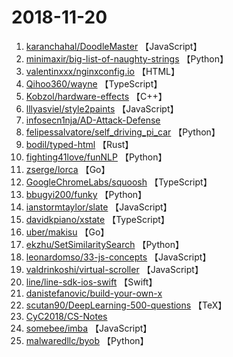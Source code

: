 # 2018-11-20

1. [karanchahal/DoodleMaster](https://github.com/karanchahal/DoodleMaster) 【JavaScript】
2. [minimaxir/big-list-of-naughty-strings](https://github.com/minimaxir/big-list-of-naughty-strings) 【Python】
3. [valentinxxx/nginxconfig.io](https://github.com/valentinxxx/nginxconfig.io) 【HTML】
4. [Qihoo360/wayne](https://github.com/Qihoo360/wayne) 【TypeScript】
5. [Kobzol/hardware-effects](https://github.com/Kobzol/hardware-effects) 【C++】
6. [lllyasviel/style2paints](https://github.com/lllyasviel/style2paints) 【JavaScript】
7. [infosecn1nja/AD-Attack-Defense](https://github.com/infosecn1nja/AD-Attack-Defense) 
8. [felipessalvatore/self_driving_pi_car](https://github.com/felipessalvatore/self_driving_pi_car) 【Python】
9. [bodil/typed-html](https://github.com/bodil/typed-html) 【Rust】
10. [fighting41love/funNLP](https://github.com/fighting41love/funNLP) 【Python】
11. [zserge/lorca](https://github.com/zserge/lorca) 【Go】
12. [GoogleChromeLabs/squoosh](https://github.com/GoogleChromeLabs/squoosh) 【TypeScript】
13. [bbugyi200/funky](https://github.com/bbugyi200/funky) 【Python】
14. [ianstormtaylor/slate](https://github.com/ianstormtaylor/slate) 【JavaScript】
15. [davidkpiano/xstate](https://github.com/davidkpiano/xstate) 【TypeScript】
16. [uber/makisu](https://github.com/uber/makisu) 【Go】
17. [ekzhu/SetSimilaritySearch](https://github.com/ekzhu/SetSimilaritySearch) 【Python】
18. [leonardomso/33-js-concepts](https://github.com/leonardomso/33-js-concepts) 【JavaScript】
19. [valdrinkoshi/virtual-scroller](https://github.com/valdrinkoshi/virtual-scroller) 【JavaScript】
20. [line/line-sdk-ios-swift](https://github.com/line/line-sdk-ios-swift) 【Swift】
21. [danistefanovic/build-your-own-x](https://github.com/danistefanovic/build-your-own-x) 
22. [scutan90/DeepLearning-500-questions](https://github.com/scutan90/DeepLearning-500-questions) 【TeX】
23. [CyC2018/CS-Notes](https://github.com/CyC2018/CS-Notes) 
24. [somebee/imba](https://github.com/somebee/imba) 【JavaScript】
25. [malwaredllc/byob](https://github.com/malwaredllc/byob) 【Python】
